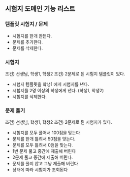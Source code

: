 ## 시험지 도메인 기능 리스트

### 템플릿 시험지 / 문제

- 시험지를 한개 만든다.
- 문제를 추가한다.
- 문제를 삭제한다.

### 시험지

조건) 선생님, 학생1, 학생2
조건) 2문제로 된 시험지 템플릿이 있다.

- 시험지 템플릿을 학생1 에게 시험지를 낸다.
- 시험지를 2명 이상의 학생에게 낸다. (학생1, 학생2)
- 시험지를 삭제한다.

### 문제 풀기

조건) 선생님, 학생1, 학생2
조건) 2문제로 된 시험지가 있다.

- 시험지를 모두 풀어서 100점을 맞는다
- 문제를 한개 틀려서 50점을 맞는다.
- 문제를 모두 틀려서 0점을 맞는다.
- 1번 문제 풀고 중간에 제출해 버린다
- 2문제 풀고 중간에 제출해 버린다.
- 문제를 풀지 않고 그냥 제출해 버린다
- 상태에 따라 시험지가 조회된다

